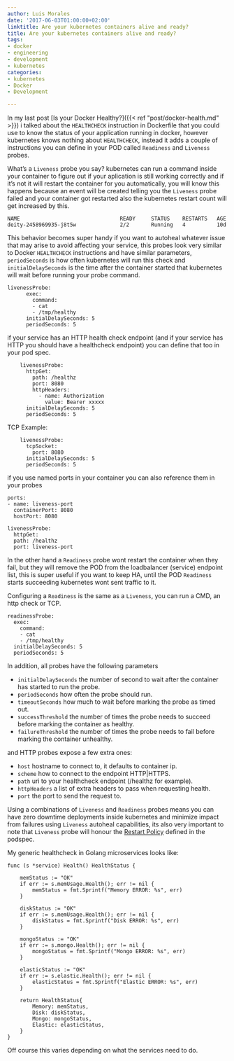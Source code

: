 ```yaml
---
author: Luis Morales
date: '2017-06-03T01:00:00+02:00'
linktitle: Are your kubernetes containers alive and ready?
title: Are your kubernetes containers alive and ready?
tags:
- docker
- engineering
- development
- kubernetes
categories:
- kubernetes
- Docker
- Development

---
```

In my last post [Is your Docker Healthy?]({{< ref "post/docker-health.md" >}}) i talked about the `HEALTHCHECK` instruction in Dockerfile that you could use to know the status of your application running in docker, however kubernetes knows nothing about `HEALTHCHECK`, instead it adds a couple of instructions you can define in your POD called `Readiness` and `Liveness` probes.

What’s a `Liveness` probe you say? kubernetes can run a command inside your container to figure out if your aplication is still working correctly and if it’s not it will restart the container for you automatically, you will know this happens because an event will be created telling you the `Liveness` probe failed and your container got restarted also the kubernetes restart count will get increased by this.

```
NAME                                READY     STATUS    RESTARTS   AGE
deity-2458969935-j8t5w              2/2       Running   4          10d
```

This behavior becomes super handy if you want to autoheal whatever issue that may arise to avoid affecting your service, this probes look very similar to Docker `HEALTHCHECK` instructions and have similar parameters, `periodSeconds` is how often kubernetes will run this check and `initialDelaySeconds` is the time after the container started that kubernetes will wait before running your probe command.

```
livenessProbe:
      exec:
        command:
        - cat
        - /tmp/healthy
      initialDelaySeconds: 5
      periodSeconds: 5
```

if your service has an HTTP health check endpoint (and if your service has HTTP you should have a healthcheck endpoint) you can define that too in your pod spec.

```
    livenessProbe:
      httpGet:
        path: /healthz
        port: 8080
        httpHeaders:
          - name: Authorization
            value: Bearer xxxxx
      initialDelaySeconds: 5
      periodSeconds: 5
```

TCP Example:

```
    livenessProbe:
      tcpSocket:
        port: 8080
      initialDelaySeconds: 5
      periodSeconds: 5
```

if you use named ports in your container you can also reference them in your probes

```
ports:
- name: liveness-port
  containerPort: 8080
  hostPort: 8080

livenessProbe:
  httpGet:
  path: /healthz
  port: liveness-port
```


In the other hand a `Readiness` probe wont restart the container when they fail, but they will remove the POD from the loadbalancer (service) endpoint list, this is super useful if you want to keep HA, until the POD `Readiness` starts succeeding kubernetes wont sent traffic to it.

Configuring a `Readiness` is the same as a `Liveness`, you can run a CMD, an http check or TCP.

```
readinessProbe:
  exec:
    command:
    - cat
    - /tmp/healthy
  initialDelaySeconds: 5
  periodSeconds: 5
```

In addition, all probes have the following parameters

- `initialDelaySeconds` the number of second to wait after the container has started to run the probe.
- `periodSeconds` how often the probe should run.
- `timeoutSeconds` how much to wait before marking the probe as timed out.
- `successThreshold` the number of times the probe needs to succeed before marking the container as healthy.
- `failureThreshold` the number of times the probe needs to fail before marking the container unhealthy.

and HTTP probes expose a few extra ones:

- `host` hostname to connect to, it defaults to container ip.
- `scheme` how to connect to the endpoint HTTP|HTTPS.
- `path` uri to your healthcheck endpoint (/healthz for example).
- `httpHeaders` a list of extra headers to pass when requesting health.
- `port` the port to send the request to.

Using a combinations of `Liveness` and `Readiness` probes means you can have zero downtime deployments inside kubernetes and minimize impact from failures using `Liveness` autoheal capabilities, its also very important to note that `Liveness` probe will honour the [Restart Policy](https://kubernetes.io/docs/concepts/workloads/pods/pod-lifecycle/#restart-policy) defined in the podspec.

My generic healthcheck in Golang microservices looks like:

```
func (s *service) Health() HealthStatus {  
    
    memStatus := "OK"
    if err := s.memUsage.Health(); err != nil {
        memStatus = fmt.Sprintf("Memory ERROR: %s", err)
    }
    
    diskStatus := "OK"
    if err := s.memUsage.Health(); err != nil {
        diskStatus = fmt.Sprintf("Disk ERROR: %s", err)
    }

    mongoStatus := "OK"
    if err := s.mongo.Health(); err != nil {
        mongoStatus = fmt.Sprintf("Mongo ERROR: %s", err)
    }

    elasticStatus := "OK"
    if err := s.elastic.Health(); err != nil {
        elasticStatus = fmt.Sprintf("Elastic ERROR: %s", err)
    }

    return HealthStatus{
        Memory: memStatus,
        Disk: diskStatus,
        Mongo: mongoStatus,
        Elastic: elasticStatus,
    }
}
```

Off course this varies depending on what the services need to do.